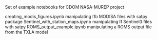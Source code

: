 Set of example notebooks for CDOM NASA-MUREP project

creating_modis_figures.ipynb manipulating l1b MODISA files with satpy package
Sentinel_with_station_maps.ipynb manipulating l1 Sentinel3 files with satpy
ROMS_output_example.ipynb manipulating a ROMS output file from the TXLA model

